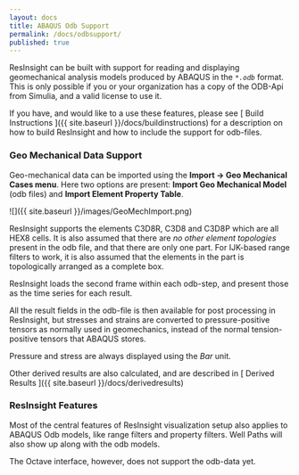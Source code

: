 ```yaml
---
layout: docs
title: ABAQUS Odb Support
permalink: /docs/odbsupport/
published: true
---
```


ResInsight can be built with support for reading and displaying geomechanical analysis models produced by ABAQUS in the _`*.odb`_ format. This is only possible if you or your organization has a copy of the ODB-Api from Simulia, and a valid license to use it. 

If you have, and would like to a use these features, please see [ Build Instructions ]({{ site.baseurl }}/docs/buildinstructions) for a description on how to build ResInsight and how to include the support for odb-files.

### Geo Mechanical Data Support
Geo-mechanical data can be imported using the **Import -> Geo Mechanical Cases menu**. Here two options are present: **Import Geo Mechanical Model** (odb files) and **Import Element Property Table**.


![]({{ site.baseurl }}/images/GeoMechImport.png)

ResInsight supports the elements C3D8R, C3D8 and C3D8P which are all HEX8 cells. It is also assumed that there are *no other element topologies* present in the odb file, and that there are only one part. For IJK-based range filters to work, it is also assumed that the elements in the part is topologically arranged as a complete box.
 
ResInsight loads the second frame within each odb-step, and present those as the time series for each result.

All the result fields in the odb-file is then available for post processing in ResInsight, but stresses and strains are converted to pressure-positive tensors as normally used in geomechanics, instead of the normal tension-positive tensors that ABAQUS stores.

Pressure and stress are always displayed using the *Bar* unit.

Other derived results are also calculated, and are described in [ Derived Results ]({{ site.baseurl }}/docs/derivedresults)

### ResInsight Features
Most of the central features of ResInsight visualization setup also applies to ABAQUS Odb models, like range filters and property filters. Well Paths will also show up along with the odb models.

The Octave interface, however, does not support the odb-data yet.
